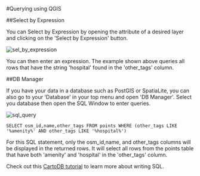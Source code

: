 #Querying using QGIS

##Select by Expression

You can Select by Expression by opening the attribute of a desired layer and clicking on the 'Select by Expression' button.

![sel_by_expression](https://cloud.githubusercontent.com/assets/2665840/10792048/00b59680-7d83-11e5-8140-2a08831e69ff.png)

You can then enter an expression. The example shown above queries all rows that have the string 'hospital' found in the 'other_tags' column.



##DB Manager

If you have your data in a database such as PostGIS or SpatiaLite, you can also go to your 'Database' in your top menu and open 'DB Manager'. Select you database then open the SQL Window to enter queries.

![sql_query](https://cloud.githubusercontent.com/assets/2665840/10792843/53e954e2-7d86-11e5-9ec2-448762fb7d56.png)

`SELECT osm_id,name,other_tags
FROM points
WHERE (other_tags LIKE '%amenity%' AND other_tags LIKE '%hospital%')`

For this SQL statement, only the osm_id,name, and other_tags columns will be displayed in the returned rows. It will select all rows from the points table that have both 'amenity' and 'hospital' in the 'other_tags' column.

Check out this [CartoDB tutorial](http://academy.cartodb.com/courses/04-sql-postgis/lesson-1.html) to learn more about writing SQL. 
